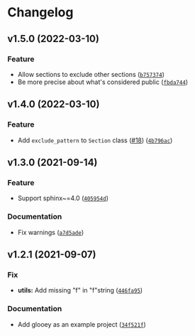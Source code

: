 # Changelog

<!--next-version-placeholder-->

## v1.5.0 (2022-03-10)
### Feature
* Allow sections to exclude other sections ([`b757374`](https://github.com/kalekundert/autoclasstoc/commit/b75737451abcfd16a1cda2f3a02d8ba8a2ed43cd))
* Be more precise about what's considered public ([`fbda744`](https://github.com/kalekundert/autoclasstoc/commit/fbda7444c54e1e51c3699f13caada2d8c374a98b))

## v1.4.0 (2022-03-10)
### Feature
* Add `exclude_pattern` to `Section` class ([#18](https://github.com/kalekundert/autoclasstoc/issues/18)) ([`4b796ac`](https://github.com/kalekundert/autoclasstoc/commit/4b796ac5a25bd785e64da4e2f24fdee23f1278ea))

## v1.3.0 (2021-09-14)
### Feature
* Support sphinx~=4.0 ([`405954d`](https://github.com/kalekundert/autoclasstoc/commit/405954d39db5fdb7e3c491a81cce39a82f963231))

### Documentation
* Fix warnings ([`a7d5ade`](https://github.com/kalekundert/autoclasstoc/commit/a7d5ade64c54ef9b3d06e19761874d30407bf331))

## v1.2.1 (2021-09-07)
### Fix
* **utils:** Add missing "f" in "f"string ([`446fa95`](https://github.com/kalekundert/autoclasstoc/commit/446fa95611317922cbc5e1270ef5fc06b79ebeb6))

### Documentation
* Add glooey as an example project ([`34f521f`](https://github.com/kalekundert/autoclasstoc/commit/34f521f4c776d929a43566567f9a09b543c19755))
